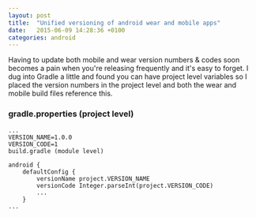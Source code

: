 ```yaml
---
layout: post
title:  "Unified versioning of android wear and mobile apps"
date:   2015-06-09 14:28:36 +0100
categories: android
---
```

Having to update both mobile and wear version numbers & codes soon becomes a pain when you're releasing frequently and it's easy to forget.
I dug into Gradle a little and found you can have project level variables so I placed the version numbers in the project level and both the wear and mobile build files reference this.

### gradle.properties (project level)
```
...
VERSION_NAME=1.0.0
VERSION_CODE=1
build.gradle (module level)

android {
    defaultConfig {
        versionName project.VERSION_NAME
        versionCode Integer.parseInt(project.VERSION_CODE)
        ...
    }
...
```
